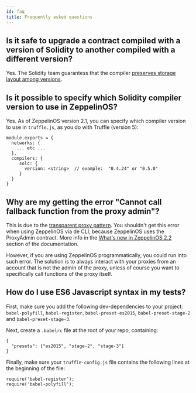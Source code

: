 ```yaml
---
id: faq
title: Frequently asked questions
---
```


## Is it safe to upgrade a contract compiled with a version of Solidity to another compiled with a different version?

Yes. The Solidity team guarantess that the compiler [preserves storage layout among versions](https://twitter.com/ethchris/status/1073692785176444928).

## Is it possible to specify which Solidity compiler version to use in ZeppelinOS?

Yes. As of ZeppelinOS version 2.1, you can specify which compiler version to use in `truffle.js`, as you do with Truffle (version 5):

```
module.exports = {
  networks: {
    ... etc ...
  },
  compilers: {
     solc: {
       version: <string>  // example:  "0.4.24" or "0.5.0"
     }
  }
}
```

## Why are my getting the error "Cannot call fallback function from the proxy admin"?

This is due to the [transparent proxy pattern](https://docs.zeppelinos.org/docs/pattern.html#transparent-proxies-and-function-clashes). You shouldn't get this error when using ZeppelinOS via de CLI, because ZeppelinOS uses the ProxyAdmin contract. More info in the [What's new in ZeppelinOS 2.2](https://docs.zeppelinos.org/docs/new_2.2.html) section of the documentation.

However, if you are using ZeppelinOS programmatically, you could run into such error. The solution is to always interact with your proxies from an account that is not the admin of the proxy, unless of course you want to specifically call functions of the proxy itself.

## How do I use ES6 Javascript syntax in my tests?

First, make sure you add the following dev-dependencies to your project: `babel-polyfill`, `babel-register`, `babel-preset-es2015`, `babel-preset-stage-2` and `babel-preset-stage-3`.

Next, create a `.babelrc` file at the root of your repo, containing:

```
{
  "presets": ["es2015", "stage-2", "stage-3"]
}
```

Finally, make sure your `truffle-config.js` file contains the following lines at the beginning of the file:

```
require('babel-register');
require('babel-polyfill');
```
